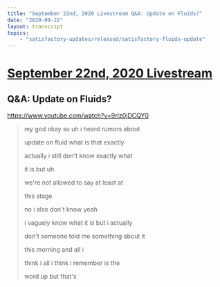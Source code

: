 ```yaml
---
title: "September 22nd, 2020 Livestream Q&A: Update on Fluids?"
date: "2020-09-22"
layout: transcript
topics:
    - "satisfactory-updates/released/satisfactory-fluids-update"
---
```

# [September 22nd, 2020 Livestream](../2020-09-22.md)
## Q&A: Update on Fluids?
https://www.youtube.com/watch?v=9rIz0jDCQY0
> my god okay so uh i heard rumors about
> 
> update on fluid what is that exactly
> 
> actually i still don't know exactly what
> 
> it is but uh
> 
> we're not allowed to say at least at
> 
> this stage
> 
> no i also don't know yeah
> 
> i vaguely know what it is but i actually
> 
> don't someone told me something about it
> 
> this morning and all i
> 
> think i all i think i remember is the
> 
> word up but that's
> 
